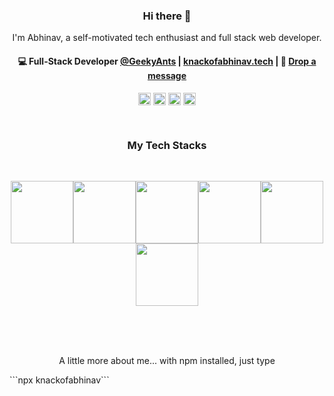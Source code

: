 <h3 align="center"> Hi there 👋</h3>
<p align="center">
I'm Abhinav, a self-motivated tech enthusiast and full stack web developer.
</p>
<h4 align="center">
💻 Full-Stack Developer <a href="https://github.com/geekyants">@GeekyAnts</a> | <a href="https://knackofabhinav.tech">knackofabhinav.tech</a> | 💬 <a href="mailto:knackofabhinav@gmail.com">Drop a message</a>
</h4>
<p align="center">
<a href="https://twitter.com/knackofabhinav" target="_blank"><img align="center" src="https://cdn.jsdelivr.net/npm/simple-icons@3.0.1/icons/twitter.svg" alt="knackofabhinav" height="20" width="20" /></a>
<a href="https://linkedin.com/in/knackofabhinav" target="_blank"><img align="center" src="https://cdn.jsdelivr.net/npm/simple-icons@3.0.1/icons/linkedin.svg" alt="knackofabhinav" height="20" width="20" /></a>
<a href="https://instagram.com/knackofabhinav" target="_blank"><img align="center" src="https://cdn.jsdelivr.net/npm/simple-icons@3.0.1/icons/instagram.svg" alt="knackofabhinav" height="20" width="20" /></a>
  <a href="https://dev.to/knackofabhinav" target="_blank"><img align="center" src="https://cdn.jsdelivr.net/npm/simple-icons@3.0.1/icons/dev-dot-to.svg" alt="knackofabhinav" height="20" width="20" /></a>
</p>

<br/>
<h3 align="center">
My Tech Stacks
</h3>

<br>
<p align="center">
  <img src="https://media3.giphy.com/media/ln7z2eWriiQAllfVcn/200w.webp" width="100"><img src="https://i.giphy.com/media/LMt9638dO8dftAjtco/200.webp" width="100"><img src="https://i.giphy.com/media/eNAsjO55tPbgaor7ma/200w.webp" width="100"><img src="https://i.giphy.com/media/VgGthkhUvGgOit7Y9i/200.webp" width="100"><img src="https://i.giphy.com/media/KzJkzjggfGN5Py6nkT/200.webp" width="100"><img src="https://i.giphy.com/media/IdyAQJVN2kVPNUrojM/200.webp" width="100"><br><br>
</p>
<br>
<br>
<p align="center">
A little more about me... with npm installed, just type
</p>
```npx knackofabhinav```
